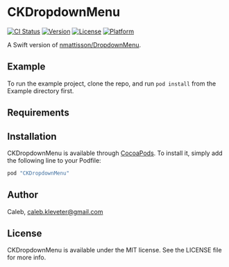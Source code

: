 # CKDropdownMenu

[![CI Status](http://img.shields.io/travis/Caleb/CKDropdownMenu.svg?style=flat)](https://travis-ci.org/Caleb/CKDropdownMenu)
[![Version](https://img.shields.io/cocoapods/v/CKDropdownMenu.svg?style=flat)](http://cocoapods.org/pods/CKDropdownMenu)
[![License](https://img.shields.io/cocoapods/l/CKDropdownMenu.svg?style=flat)](http://cocoapods.org/pods/CKDropdownMenu)
[![Platform](https://img.shields.io/cocoapods/p/CKDropdownMenu.svg?style=flat)](http://cocoapods.org/pods/CKDropdownMenu)

A Swift version of [nmattisson/DropdownMenu](https://github.com/nmattisson/DropdownMenu).

## Example

To run the example project, clone the repo, and run `pod install` from the Example directory first.

## Requirements

## Installation

CKDropdownMenu is available through [CocoaPods](http://cocoapods.org). To install
it, simply add the following line to your Podfile:

```ruby
pod "CKDropdownMenu"
```

## Author

Caleb, caleb.kleveter@gmail.com

## License

CKDropdownMenu is available under the MIT license. See the LICENSE file for more info.

